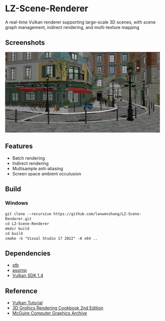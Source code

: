 # LZ-Scene-Renderer

A real-time Vulkan renderer supporting large-scale 3D scenes, with scene graph management, indirect rendering, and multi-texture mapping

## Screenshots
![LZ-Scene-Renderer](data/screenshot_01.png)

## Features
- Batch rendering
- Indirect rendering
- Multisample anti-aliasing
- Screen space ambient occulusion

## Build

### Windows
```
git clone --recursive https://github.com/lanwenzhang/LZ-Scene-Renderer.git
cd LZ-Scene-Renderer
mkdir build
cd build
cmake -G "Visual Studio 17 2022" -A x64 ..
```

## Dependencies
* [stb](https://github.com/nothings/stb)
* [assimp](https://github.com/assimp/assimp)
* [Vulkan SDK 1.4](https://vulkan.lunarg.com/)

## Reference
* [Vulkan Tutorial](https://vulkan-tutorial.com/)
* [3D Grphics Rendering Cookbook 2nd Edition](https://github.com/PacktPublishing/3D-Graphics-Rendering-Cookbook-Second-Edition/tree/main)
* [McGuire Computer Graphics Archive](https://casual-effects.com/data/)
